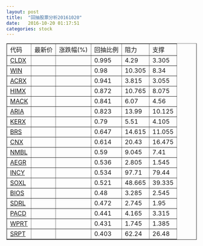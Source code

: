 ```yaml
---
layout: post
title:  "回抽股票分析20161020"
date:   2016-10-20 01:17:51
categories: stock
---
```

<script type="text/javascript">
var stockList = []
stockList.push('gb_cldx');
stockList.push('gb_win');
stockList.push('gb_acrx');
stockList.push('gb_himx');
stockList.push('gb_mack');
stockList.push('gb_aria');
stockList.push('gb_kerx');
stockList.push('gb_brs');
stockList.push('gb_cnx');
stockList.push('gb_nmbl');
stockList.push('gb_aegr');
stockList.push('gb_incy');
stockList.push('gb_soxl');
stockList.push('gb_bios');
stockList.push('gb_sdrl');
stockList.push('gb_pacd');
stockList.push('gb_wprt');
stockList.push('gb_srpt');
</script>
<table border="1">
 <tr>
 <td>代码</td>
 <td>最新价</td>
 <td>涨跌幅(%)</td>
 <td>回抽比例</td>
 <td>阻力</td>
 <td>支撑</td>
</tr>
  <tr id="cldx">
  <td><a href="http://stock.finance.sina.com.cn/usstock/quotes/CLDX.html" target="_blank">CLDX</a></td><td></td><td></td><td>0.995</td><td>4.29</td><td>3.305</td></tr>
  <tr id="win">
  <td><a href="http://stock.finance.sina.com.cn/usstock/quotes/WIN.html" target="_blank">WIN</a></td><td></td><td></td><td>0.98</td><td>10.305</td><td>8.34</td></tr>
  <tr id="acrx">
  <td><a href="http://stock.finance.sina.com.cn/usstock/quotes/ACRX.html" target="_blank">ACRX</a></td><td></td><td></td><td>0.941</td><td>3.815</td><td>3.055</td></tr>
  <tr id="himx">
  <td><a href="http://stock.finance.sina.com.cn/usstock/quotes/HIMX.html" target="_blank">HIMX</a></td><td></td><td></td><td>0.872</td><td>10.765</td><td>8.075</td></tr>
  <tr id="mack">
  <td><a href="http://stock.finance.sina.com.cn/usstock/quotes/MACK.html" target="_blank">MACK</a></td><td></td><td></td><td>0.841</td><td>6.07</td><td>4.56</td></tr>
  <tr id="aria">
  <td><a href="http://stock.finance.sina.com.cn/usstock/quotes/ARIA.html" target="_blank">ARIA</a></td><td></td><td></td><td>0.823</td><td>13.99</td><td>10.125</td></tr>
  <tr id="kerx">
  <td><a href="http://stock.finance.sina.com.cn/usstock/quotes/KERX.html" target="_blank">KERX</a></td><td></td><td></td><td>0.79</td><td>5.51</td><td>4.105</td></tr>
  <tr id="brs">
  <td><a href="http://stock.finance.sina.com.cn/usstock/quotes/BRS.html" target="_blank">BRS</a></td><td></td><td></td><td>0.647</td><td>14.615</td><td>11.055</td></tr>
  <tr id="cnx">
  <td><a href="http://stock.finance.sina.com.cn/usstock/quotes/CNX.html" target="_blank">CNX</a></td><td></td><td></td><td>0.614</td><td>20.43</td><td>16.475</td></tr>
  <tr id="nmbl">
  <td><a href="http://stock.finance.sina.com.cn/usstock/quotes/NMBL.html" target="_blank">NMBL</a></td><td></td><td></td><td>0.59</td><td>9.045</td><td>7.41</td></tr>
  <tr id="aegr">
  <td><a href="http://stock.finance.sina.com.cn/usstock/quotes/AEGR.html" target="_blank">AEGR</a></td><td></td><td></td><td>0.536</td><td>2.805</td><td>1.545</td></tr>
  <tr id="incy">
  <td><a href="http://stock.finance.sina.com.cn/usstock/quotes/INCY.html" target="_blank">INCY</a></td><td></td><td></td><td>0.534</td><td>97.71</td><td>79.44</td></tr>
  <tr id="soxl">
  <td><a href="http://stock.finance.sina.com.cn/usstock/quotes/SOXL.html" target="_blank">SOXL</a></td><td></td><td></td><td>0.521</td><td>48.665</td><td>39.335</td></tr>
  <tr id="bios">
  <td><a href="http://stock.finance.sina.com.cn/usstock/quotes/BIOS.html" target="_blank">BIOS</a></td><td></td><td></td><td>0.48</td><td>3.285</td><td>2.545</td></tr>
  <tr id="sdrl">
  <td><a href="http://stock.finance.sina.com.cn/usstock/quotes/SDRL.html" target="_blank">SDRL</a></td><td></td><td></td><td>0.472</td><td>2.745</td><td>1.95</td></tr>
  <tr id="pacd">
  <td><a href="http://stock.finance.sina.com.cn/usstock/quotes/PACD.html" target="_blank">PACD</a></td><td></td><td></td><td>0.441</td><td>4.165</td><td>3.315</td></tr>
  <tr id="wprt">
  <td><a href="http://stock.finance.sina.com.cn/usstock/quotes/WPRT.html" target="_blank">WPRT</a></td><td></td><td></td><td>0.431</td><td>1.745</td><td>1.385</td></tr>
  <tr id="srpt">
  <td><a href="http://stock.finance.sina.com.cn/usstock/quotes/SRPT.html" target="_blank">SRPT</a></td><td></td><td></td><td>0.403</td><td>62.24</td><td>26.48</td></tr>
</table>
